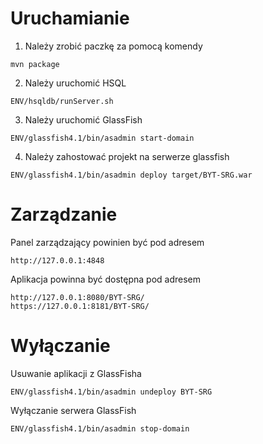 # Uruchamianie
1. Należy zrobić paczkę za pomocą komendy
```
mvn package
```
2. Należy uruchomić HSQL
```
ENV/hsqldb/runServer.sh
```
3. Należy uruchomić GlassFish
```
ENV/glassfish4.1/bin/asadmin start-domain
```
4. Należy zahostować projekt na serwerze glassfish
```
ENV/glassfish4.1/bin/asadmin deploy target/BYT-SRG.war
```

# Zarządzanie
Panel zarządzający powinien być pod adresem
```
http://127.0.0.1:4848
```
Aplikacja powinna być dostępna pod adresem
```
http://127.0.0.1:8080/BYT-SRG/
https://127.0.0.1:8181/BYT-SRG/
```

# Wyłączanie
Usuwanie aplikacji z GlassFisha 
```
ENV/glassfish4.1/bin/asadmin undeploy BYT-SRG
```
Wyłączanie serwera GlassFish
```
ENV/glassfish4.1/bin/asadmin stop-domain
```
